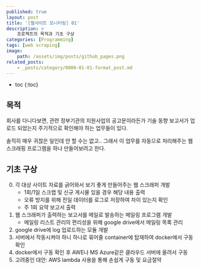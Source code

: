 ```yaml
---
published: true
layout: post
title: '[웹사이트 모니터링] 01'
description: >
    프로젝트의 목적과 기초 구상
categories: [Programming]
tags: [web scraping]
image:
    path: /assets/img/posts/github_pages.png
related_posts:
    - _posts/category/0000-01-01-format_post.md
---
```

* toc
{:toc}

## 목적

회사를 다니다보면, 관련 정부기관의 지원사업의 공고문이라든가 기술 동향 보고서가 업로드 되었는지 주기적으로 확인해야 하는 업무들이 있다.  

솔직히 매우 귀찮은 일인데 안 할 수는 없고.. 그래서 이 업무를 자동으로 처리해주는 웹 스크래핑 프로그램을 하나 만들어보려고 한다.  

## 기초 구상

0. 각 대상 사이트 자료를 긁어와서 보기 좋게 만들어주는 웹 스크래퍼 개발
    - 1회/1일 스크랩 및 신규 게시물 있을 경우 해당 내용 출력
    - 오류 방지를 위해 전일 데이터를 로그로 저장하여 차이 있는지 확인
    - 주 1회 요약 보고서 출력
0. 웹 스크래퍼가 출력하는 보고서를 메일로 발송하는 메일링 프로그램 개발
    - 메일링 리스트 관리의 편리성을 위해 google drive에서 메일링 목록 관리
0. google drive에 log 업로드하는 모듈 개발
0. 서버에서 작동시켜야 하니 하나로 묶어줄 container에 탑재하여 docker에서 구동 확인
0. docker에서 구동 확인 후 AWE나 MS Azure같은 클라우드 서버에 올려서 구동
0. 고려중인 대안: AWS lambda 사용을 통해 손쉽게 구동 및 요금절약